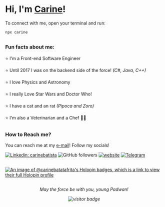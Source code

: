 # Hi, I'm [Carine](https://carine.dev/)!


To connect with me, open your terminal and run:

```bash
npx carine
```

##
### Fun facts about me: 
 
:star: I'm a Front-end Software Engineer

:star: Until 2017 I was on the backend side of the force! *(C#, Java, C++)*

:star: I love Physics and Astronomy

:star: I really Love Star Wars and Doctor Who! 

:star: I have a cat and an rat *(Pipoca and Zoro)*

:star: I'm also a Veterinarian and a Chef 👨‍🍳

##
### How to Reach me?

You can reach me at my [e-mail](mailto:carinedcb@hotmail.com)!
Follow my socials! 

[![Linkedin: carinebatista](https://img.shields.io/badge/-Linkedin-blue?style=flat-square&logo=Linkedin&logoColor=white&link=https://www.linkedin.com/in/carinebatista)](https://www.linkedin.com/in/carinebatista/)
![GitHub followers](https://img.shields.io/github/followers/carinebatista?label=Follow&style=social)
[![website](https://img.shields.io/badge/Website-46a2f1.svg?&style=flat-square&logo=Google-Chrome&logoColor=white&link=https://carine.dev/)](https://carine.dev/)
[![Telegram](https://img.shields.io/badge/Telegram-2CA5E0?style=flat-square&logo=telegram&logoColor=white&link=https://t.me/carinebatatafrita
)](https://t.me/carinebatatafrita)

 ##

 [![An image of @carinebatatafrita's Holopin badges, which is a link to view their full Holopin profile](https://holopin.me/carinebatatafrita)](https://holopin.io/@carinebatatafrita)

 ## 
 
<p align="center">
 <i> May the force be with you, young Padwan! <i>
</p>
  
<p align="center">
  <img src="https://visitor-badge.laobi.icu/badge?page_id=carinebatista.carinebatista" alt="visitor badge"/>       
</p>

 
